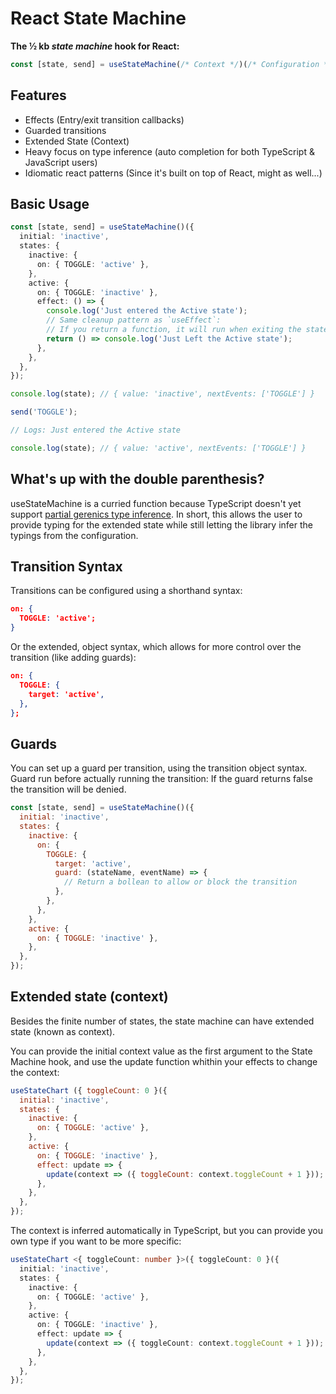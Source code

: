 # React State Machine

**The ½ kb _state machine_ hook for React:**

```typescript
const [state, send] = useStateMachine(/* Context */)(/* Configuration */);
```

## Features

- Effects (Entry/exit transition callbacks)
- Guarded transitions
- Extended State (Context)
- Heavy focus on type inference (auto completion for both TypeScript & JavaScript users)
- Idiomatic react patterns (Since it's built on top of React, might as well...)

## Basic Usage

```typescript
const [state, send] = useStateMachine()({
  initial: 'inactive',
  states: {
    inactive: {
      on: { TOGGLE: 'active' },
    },
    active: {
      on: { TOGGLE: 'inactive' },
      effect: () => {
        console.log('Just entered the Active state');
        // Same cleanup pattern as `useEffect`:
        // If you return a function, it will run when exiting the state.
        return () => console.log('Just Left the Active state');
      },
    },
  },
});

console.log(state); // { value: 'inactive', nextEvents: ['TOGGLE'] }

send('TOGGLE');

// Logs: Just entered the Active state

console.log(state); // { value: 'active', nextEvents: ['TOGGLE'] }
```

## What's up with the double parenthesis?

useStateMachine is a curried function because TypeScript doesn't yet support [partial gerenics type inference](https://github.com/microsoft/TypeScript/issues/14400). In short, this allows the user to provide typing for the extended state while still letting the library infer the typings from the configuration.

## Transition Syntax

Transitions can be configured using a shorthand syntax:

```json
on: {
  TOGGLE: 'active';
}
```

Or the extended, object syntax, which allows for more control over the transition (like adding guards):

```json
on: {
  TOGGLE: {
    target: 'active',
  },
};
```

## Guards

You can set up a guard per transition, using the transition object syntax. Guard run before actually running the transition: If the guard returns false the transition will be denied.

```js
const [state, send] = useStateMachine()({
  initial: 'inactive',
  states: {
    inactive: {
      on: {
        TOGGLE: {
          target: 'active',
          guard: (stateName, eventName) => {
            // Return a bollean to allow or block the transition
          },
        },
      },
    },
    active: {
      on: { TOGGLE: 'inactive' },
    },
  },
});
```

## Extended state (context)

Besides the finite number of states, the state machine can have extended state (known as context).

You can provide the initial context value as the first argument to the State Machine hook, and use the update function whithin your effects to change the context:

```js
useStateChart ({ toggleCount: 0 }({
  initial: 'inactive',
  states: {
    inactive: {
      on: { TOGGLE: 'active' },
    },
    active: {
      on: { TOGGLE: 'inactive' },
      effect: update => {
        update(context => ({ toggleCount: context.toggleCount + 1 }));
      },
    },
  },
});
```

The context is inferred automatically in TypeScript, but you can provide you own type if you want to be more specific:

```typescript
useStateChart <{ toggleCount: number }>({ toggleCount: 0 }({
  initial: 'inactive',
  states: {
    inactive: {
      on: { TOGGLE: 'active' },
    },
    active: {
      on: { TOGGLE: 'inactive' },
      effect: update => {
        update(context => ({ toggleCount: context.toggleCount + 1 }));
      },
    },
  },
});
```
